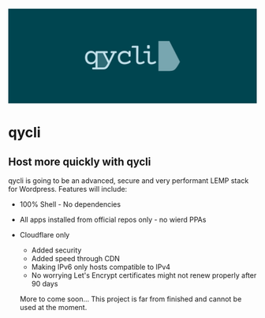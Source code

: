 ![Logo Banner](https://raw.githubusercontent.com/HOSTYON/qycli-assets/master/qycli-banner-animated-optim.svg)

# qycli
## Host more quickly with qycli

qycli is going to be an advanced, secure and very performant LEMP stack for Wordpress.
Features will include:
- 100% Shell - No dependencies
- All apps installed from official repos only - no wierd PPAs
- Cloudflare only
  - Added security
  - Added speed through CDN
  - Making IPv6 only hosts compatible to IPv4
  - No worrying Let's Encrypt certificates might not renew properly after 90 days

  More to come soon...
  This project is far from finished and cannot be used at the moment.
